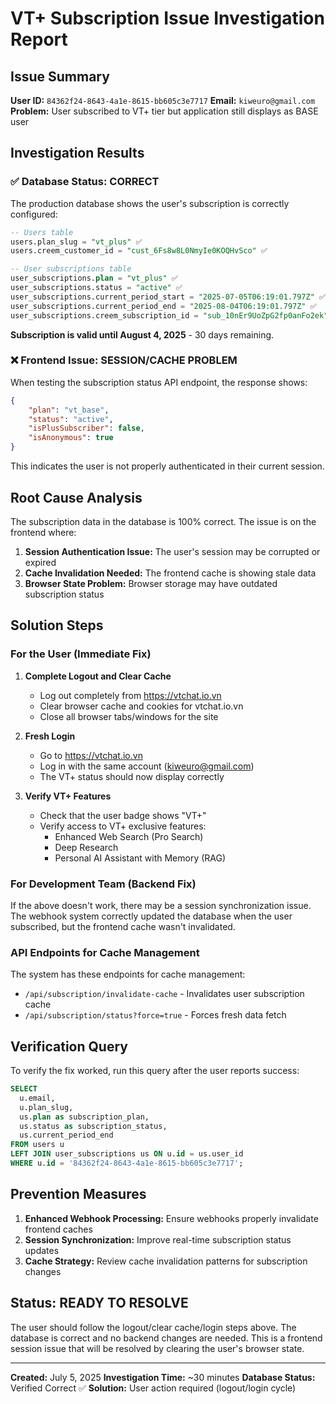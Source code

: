 # VT+ Subscription Issue Investigation Report

## Issue Summary

**User ID:** `84362f24-8643-4a1e-8615-bb605c3e7717`
**Email:** `kiweuro@gmail.com`
**Problem:** User subscribed to VT+ tier but application still displays as BASE user

## Investigation Results

### ✅ Database Status: CORRECT

The production database shows the user's subscription is correctly configured:

```sql
-- Users table
users.plan_slug = "vt_plus" ✅
users.creem_customer_id = "cust_6Fs8w8L0NmyIe0KOQHvSco" ✅

-- User subscriptions table
user_subscriptions.plan = "vt_plus" ✅
user_subscriptions.status = "active" ✅
user_subscriptions.current_period_start = "2025-07-05T06:19:01.797Z" ✅
user_subscriptions.current_period_end = "2025-08-04T06:19:01.797Z" ✅
user_subscriptions.creem_subscription_id = "sub_10nEr9UoZpG2fp0anFo2ek" ✅
```

**Subscription is valid until August 4, 2025** - 30 days remaining.

### ❌ Frontend Issue: SESSION/CACHE PROBLEM

When testing the subscription status API endpoint, the response shows:

```json
{
    "plan": "vt_base",
    "status": "active",
    "isPlusSubscriber": false,
    "isAnonymous": true
}
```

This indicates the user is not properly authenticated in their current session.

## Root Cause Analysis

The subscription data in the database is 100% correct. The issue is on the frontend where:

1. **Session Authentication Issue:** The user's session may be corrupted or expired
2. **Cache Invalidation Needed:** The frontend cache is showing stale data
3. **Browser State Problem:** Browser storage may have outdated subscription status

## Solution Steps

### For the User (Immediate Fix)

1. **Complete Logout and Clear Cache**

    - Log out completely from https://vtchat.io.vn
    - Clear browser cache and cookies for vtchat.io.vn
    - Close all browser tabs/windows for the site

2. **Fresh Login**

    - Go to https://vtchat.io.vn
    - Log in with the same account (kiweuro@gmail.com)
    - The VT+ status should now display correctly

3. **Verify VT+ Features**
    - Check that the user badge shows "VT+"
    - Verify access to VT+ exclusive features:
        - Enhanced Web Search (Pro Search)
        - Deep Research
        - Personal AI Assistant with Memory (RAG)

### For Development Team (Backend Fix)

If the above doesn't work, there may be a session synchronization issue. The webhook system correctly updated the database when the user subscribed, but the frontend cache wasn't invalidated.

### API Endpoints for Cache Management

The system has these endpoints for cache management:

- `/api/subscription/invalidate-cache` - Invalidates user subscription cache
- `/api/subscription/status?force=true` - Forces fresh data fetch

## Verification Query

To verify the fix worked, run this query after the user reports success:

```sql
SELECT
  u.email,
  u.plan_slug,
  us.plan as subscription_plan,
  us.status as subscription_status,
  us.current_period_end
FROM users u
LEFT JOIN user_subscriptions us ON u.id = us.user_id
WHERE u.id = '84362f24-8643-4a1e-8615-bb605c3e7717';
```

## Prevention Measures

1. **Enhanced Webhook Processing:** Ensure webhooks properly invalidate frontend caches
2. **Session Synchronization:** Improve real-time subscription status updates
3. **Cache Strategy:** Review cache invalidation patterns for subscription changes

## Status: READY TO RESOLVE

The user should follow the logout/clear cache/login steps above. The database is correct and no backend changes are needed. This is a frontend session issue that will be resolved by clearing the user's browser state.

---

**Created:** July 5, 2025
**Investigation Time:** ~30 minutes
**Database Status:** Verified Correct ✅
**Solution:** User action required (logout/login cycle)
